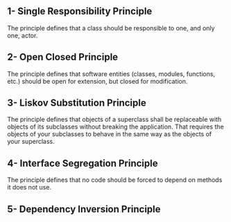 ## 1- Single Responsibility Principle
The principle defines that a class should be responsible to one, and only one, actor.

## 2- Open Closed Principle
The principle defines that software entities (classes, modules, functions, etc.) should be open for extension, 
but closed for modification.

## 3- Liskov Substitution Principle
The principle defines that objects of a superclass shall be replaceable with objects 
of its subclasses without breaking the application. That requires the objects of 
your subclasses to behave in the same way as the objects of your superclass.

## 4- Interface Segregation Principle
The principle defines that no code should be forced to depend on methods it does not use.

## 5- Dependency Inversion Principle